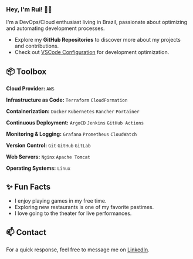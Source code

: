 ### Hey, I'm Rui! 👋🏽  

I'm a DevOps/Cloud enthusiast living in Brazil, passionate about optimizing and automating development processes.

- Explore my **GitHub Repositories** to discover more about my projects and contributions.
- Check out [VSCode Configuration](https://github.com/Xunhor/my-settings-vscode) for development optimization.
  
## 📦 Toolbox

**Cloud Provider:** `AWS`

**Infrastructure as Code:** `Terraform` `CloudFormation`

**Containerization:** `Docker` `Kubernetes` `Rancher` `Portainer`

**Continuous Deployment:** `ArgoCD` `Jenkins` `GitHub Actions`

**Monitoring & Logging:** `Grafana` `Prometheus` `CloudWatch`

**Version Control:** `Git` `GitHub` `GitLab`

**Web Servers:** `Nginx` `Apache Tomcat`

**Operating Systems:** `Linux`

## ✨ Fun Facts 

- I enjoy playing games in my free time.
- Exploring new restaurants is one of my favorite pastimes.
- I love going to the theater for live performances.

## 📫 Contact

For a quick response, feel free to message me on [LinkedIn](https://www.linkedin.com/in/rui-silva-s/).
